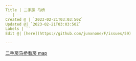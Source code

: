 ```yaml
---
Title | 二手房 马桥
-- | --
Created @ | `2023-02-21T03:03:50Z`
Updated @| `2023-02-21T03:03:50Z`
Labels | ``
Edit @| [here](https://github.com/junxnone/F/issues/59)

---
```

[二手房马桥看房 map](https://junxnone.github.io/fmap/at/2sfmq ':include :type=iframe width=100% height=1200px')
